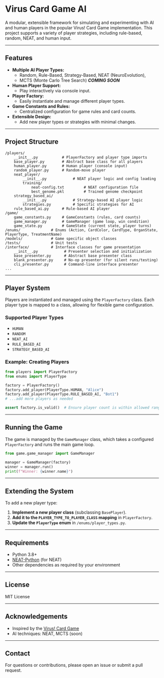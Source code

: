 

# Virus Card Game AI

A modular, extensible framework for simulating and experimenting with AI and human players in the popular Virus! Card Game implementation. This project supports a variety of player strategies, including rule-based, random, NEAT, and human input.

---

## Features

- **Multiple AI Player Types:**  
  - Random, Rule-Based, Strategy-Based, NEAT (NeuroEvolution), 
  - MCTS (Monte Carlo Tree Search) **_COMING SOON_**
- **Human Player Support:**  
  - Play interactively via console input.
- **Player Factory:**  
  - Easily instantiate and manage different player types.
- **Game Constants and Rules:**  
  - Centralized configuration for game rules and card counts.
- **Extensible Design:**  
  - Add new player types or strategies with minimal changes.

---

## Project Structure

```
/players/
    __init__.py           # PlayerFactory and player type imports
    base_player.py        # Abstract base class for all players
    human_player.py       # Human player (console input)
    random_player.py      # Random-move player
    neat_player/
        __init__.py            # NEAT player logic and config loading
        training/
            neat-config.txt         # NEAT configuration file
            best_genome.pkl         # Trained genome checkpoint
    strategy_based_ai/
        __init__.py            # Strategy-based AI player logic
        strategies.py          # Specific strategies for AI
    rule_based_ai.py      # Rule-based AI player
/game/
    game_constants.py     # GameConstants (rules, card counts)
    game_manager.py       # GameManager (game loop, win condition)
    game_state.py         # GameState (current state, player turns)
/enums/              # Enums (Action, CardColor, CardType, OrganState, PlayerType, TreatmentName)
/models/             # Game specific object classes
/tests/              # Unit tests
/interface/          # Interface classes for game presentation
    __init__.py            # Presenter selection and initialization
    base_presenter.py      # Abstract base presenter class
    blank_presenter.py     # No-op presenter (for silent runs/testing)
    cli_presenter.py       # Command-line interface presenter
...
```

---

## Player System

Players are instantiated and managed using the `PlayerFactory` class. Each player type is mapped to a class, allowing for flexible game configuration.

### Supported Player Types

- `HUMAN`
- `RANDOM`
- `NEAT_AI`
- `RULE_BASED_AI`
- `STRATEGY_BASED_AI`

### Example: Creating Players

```python
from players import PlayerFactory
from enums import PlayerType

factory = PlayerFactory()
factory.add_player(PlayerType.HUMAN, "Alice")
factory.add_player(PlayerType.RULE_BASED_AI, "Bot1")
# ...add more players as needed

assert factory.is_valid()  # Ensure player count is within allowed range
```

---

## Running the Game

The game is managed by the `GameManager` class, which takes a configured `PlayerFactory` and runs the main game loop.

```python
from game.game_manager import GameManager

manager = GameManager(factory)
winner = manager.run()
print(f"Winner: {winner.name}")
```

---

## Extending the System

To add a new player type:

1. **Implement a new player class** (subclassing `BasePlayer`).
2. **Add it to the `PLAYER_TYPE_TO_PLAYER_CLASS` mapping** in `PlayerFactory`.
3. **Update the `PlayerType` enum** in `/enums/player_types.py`.

---

## Requirements

- Python 3.8+
- [NEAT-Python](https://neat-python.readthedocs.io/) (for NEAT)
- Other dependencies as required by your environment

---

## License

MIT License

---

## Acknowledgements

- Inspired by the [Virus! Card Game](https://tranjisgames.com/shop/trg-001vir-virus-1104)
- AI techniques: NEAT, MCTS (soon)

---

## Contact

For questions or contributions, please open an issue or submit a pull request.

